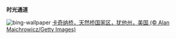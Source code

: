 
**时光通道**

![bing-wallpaper](https://www.bing.com/th?id=OHR.KachinaBridge_ZH-CN3333793502_1920x1080.jpg)
[卡奇纳桥，天然桥国家区，犹他州，美国 (© Alan Majchrowicz/Getty Images)](https://www.bing.com/search?q=%E5%A4%A9%E7%84%B6%E6%A1%A5%E5%9B%BD%E5%AE%B6%E5%8C%BA&amp;form=hpcapt&amp;mkt=zh-cn)
  